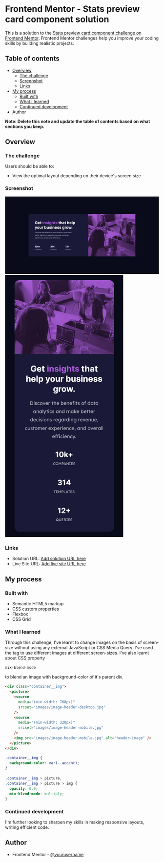 # Frontend Mentor - Stats preview card component solution

This is a solution to the [Stats preview card component challenge on Frontend Mentor](https://www.frontendmentor.io/challenges/stats-preview-card-component-8JqbgoU62). Frontend Mentor challenges help you improve your coding skills by building realistic projects.

## Table of contents

- [Overview](#overview)
  - [The challenge](#the-challenge)
  - [Screenshot](#screenshot)
  - [Links](#links)
- [My process](#my-process)
  - [Built with](#built-with)
  - [What I learned](#what-i-learned)
  - [Continued development](#continued-development)
- [Author](#author)

**Note: Delete this note and update the table of contents based on what sections you keep.**

## Overview

### The challenge

Users should be able to:

- View the optimal layout depending on their device's screen size

### Screenshot

![](screenshots/Screenshot%20Desktop.png)
![](screenshots/Screenshot%20Mobile.png)

### Links

- Solution URL: [Add solution URL here](https://your-solution-url.com)
- Live Site URL: [Add live site URL here](https://your-live-site-url.com)

## My process

### Built with

- Semantic HTML5 markup
- CSS custom properties
- Flexbox
- CSS Grid

### What I learned

Through this challenge, I've learnt to change images on the basis of screen-size without using any external JavaScript or CSS Media Query. I've used the <picture> tag to use different images at different screen-sizes.
I've also learnt about CSS property

```CSS
mix-blend-mode
```

to blend an image with background-color of it's parent div.

```html
<div class="container__img">
  <picture>
    <source
      media="(min-width: 768px)"
      srcset="images/image-header-desktop.jpg"
    />
    <source
      media="(min-width: 320px)"
      srcset="images/image-header-mobile.jpg"
    />
    <img src="images/image-header-mobile.jpg" alt="header-image" />
  </picture>
</div>
```

```css
.container__img {
  background-color: var(--accent);
}

.container__img > picture,
.container__img > picture > img {
  opacity: 0.9;
  mix-blend-mode: multiply;
}
```

### Continued development

I'm further looking to sharpen my skills in making responsive layouts, writing efficient code.

## Author

- Frontend Mentor - [@yourusername](https://www.frontendmentor.io/profile/yourusername)
